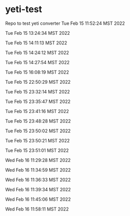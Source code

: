 # yeti-test
Repo to test yeti converter
Tue Feb 15 11:52:24 MST 2022

Tue Feb 15 13:24:34 MST 2022

Tue Feb 15 14:11:13 MST 2022

Tue Feb 15 14:24:12 MST 2022

Tue Feb 15 14:27:54 MST 2022

Tue Feb 15 16:08:19 MST 2022

Tue Feb 15 22:50:29 MST 2022

Tue Feb 15 23:32:14 MST 2022

Tue Feb 15 23:35:47 MST 2022

Tue Feb 15 23:41:16 MST 2022

Tue Feb 15 23:48:28 MST 2022

Tue Feb 15 23:50:02 MST 2022

Tue Feb 15 23:50:21 MST 2022

Tue Feb 15 23:51:01 MST 2022

Wed Feb 16 11:29:28 MST 2022

Wed Feb 16 11:34:59 MST 2022

Wed Feb 16 11:36:33 MST 2022

Wed Feb 16 11:39:34 MST 2022

Wed Feb 16 11:45:06 MST 2022

Wed Feb 16 11:58:11 MST 2022


